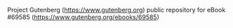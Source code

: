 Project Gutenberg (https://www.gutenberg.org) public repository for
eBook #69585 (https://www.gutenberg.org/ebooks/69585)
